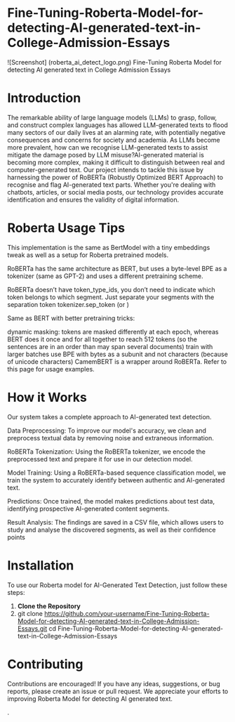 # Fine-Tuning-Roberta-Model-for-detecting-AI-generated-text-in-College-Admission-Essays
![Screenshot] (roberta_ai_detect_logo.png)
Fine-Tuning Roberta Model for detecting AI generated text in College Admission Essays

# Introduction
The remarkable ability of large language models (LLMs) to grasp, follow, and construct complex languages has allowed LLM-generated texts to flood many sectors of our daily lives at an alarming rate, with potentially negative consequences and concerns for society and academia. As LLMs become more prevalent, how can we recognise LLM-generated texts to assist mitigate the damage posed by LLM misuse?AI-generated material is becoming more complex, making it difficult to distinguish between real and computer-generated text. Our project intends to tackle this issue by harnessing the power of RoBERTa (Robustly Optimized BERT Approach) to recognise and flag AI-generated text parts. Whether you're dealing with chatbots, articles, or social media posts, our technology provides accurate identification and ensures the validity of digital information.

# Roberta Usage Tips
This implementation is the same as BertModel with a tiny embeddings tweak as well as a setup for Roberta pretrained models.

RoBERTa has the same architecture as BERT, but uses a byte-level BPE as a tokenizer (same as GPT-2) and uses a different pretraining scheme.

RoBERTa doesn’t have token_type_ids, you don’t need to indicate which token belongs to which segment. Just separate your segments with the separation token tokenizer.sep_token (or </s>)

Same as BERT with better pretraining tricks:

dynamic masking: tokens are masked differently at each epoch, whereas BERT does it once and for all
together to reach 512 tokens (so the sentences are in an order than may span several documents)
train with larger batches
use BPE with bytes as a subunit and not characters (because of unicode characters)
CamemBERT is a wrapper around RoBERTa. Refer to this page for usage examples.

# How it Works
Our system takes a complete approach to AI-generated text detection.

Data Preprocessing: To improve our model's accuracy, we clean and preprocess textual data by removing noise and extraneous information.

RoBERTa Tokenization: Using the RoBERTa tokenizer, we encode the preprocessed text and prepare it for use in our detection model.

Model Training: Using a RoBERTa-based sequence classification model, we train the system to accurately identify between authentic and AI-generated text.

Predictions: Once trained, the model makes predictions about test data, identifying prospective AI-generated content segments.

Result Analysis: The findings are saved in a CSV file, which allows users to study and analyse the discovered segments, as well as their confidence points

# Installation
To use our Roberta model for AI-Generated Text Detection, just follow these steps:
1. **Clone the Repository**
2. git clone https://github.com/your-username/Fine-Tuning-Roberta-Model-for-detecting-AI-generated-text-in-College-Admission-Essays.git
   cd Fine-Tuning-Roberta-Model-for-detecting-AI-generated-text-in-College-Admission-Essays

# Contributing 
Contributions are encouraged! If you have any ideas, suggestions, or bug reports, please create an issue or pull request. We appreciate your efforts to improving Roberta Model for detecting AI generated text.



.

